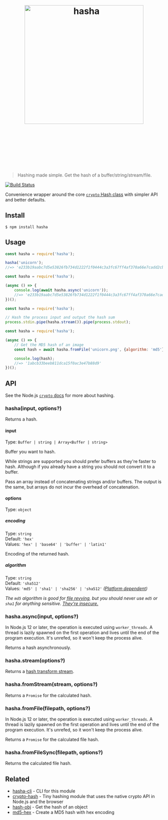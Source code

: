 <h1 align="center">
	<br>
	<br>
	<br>
	<img width="380" src="media/logo.svg" alt="hasha">
	<br>
	<br>
	<br>
	<br>
	<br>
</h1>

> Hashing made simple. Get the hash of a buffer/string/stream/file.

[![Build Status](https://travis-ci.com/sindresorhus/hasha.svg?branch=master)](https://travis-ci.com/github/sindresorhus/hasha)

Convenience wrapper around the core [`crypto` Hash class](https://nodejs.org/api/crypto.html#crypto_crypto_createhash_algorithm) with simpler API and better defaults.

## Install

```
$ npm install hasha
```

## Usage

```js
const hasha = require('hasha');

hasha('unicorn');
//=> 'e233b19aabc7d5e53826fb734d1222f1f0444c3a3fc67ff4af370a66e7cadd2cb24009f1bc86f0bed12ca5fcb226145ad10fc5f650f6ef0959f8aadc5a594b27'
```

```js
const hasha = require('hasha');

(async () => {
	console.log(await hasha.async('unicorn'));
	//=> 'e233b19aabc7d5e53826fb734d1222f1f0444c3a3fc67ff4af370a66e7cadd2cb24009f1bc86f0bed12ca5fcb226145ad10fc5f650f6ef0959f8aadc5a594b27'
})();
```

```js
const hasha = require('hasha');

// Hash the process input and output the hash sum
process.stdin.pipe(hasha.stream()).pipe(process.stdout);
```

```js
const hasha = require('hasha');

(async () => {
	// Get the MD5 hash of an image
	const hash = await hasha.fromFile('unicorn.png', {algorithm: 'md5'});

	console.log(hash);
	//=> '1abcb33beeb811dca15f0ac3e47b88d9'
})();
```

## API

See the Node.js [`crypto` docs](https://nodejs.org/api/crypto.html#crypto_crypto_createhash_algorithm_options) for more about hashing.

### hasha(input, options?)

Returns a hash.

#### input

Type: `Buffer | string | Array<Buffer | string>`

Buffer you want to hash.

While strings are supported you should prefer buffers as they're faster to hash. Although if you already have a string you should not convert it to a buffer.

Pass an array instead of concatenating strings and/or buffers. The output is the same, but arrays do not incur the overhead of concatenation.

#### options

Type: `object`

##### encoding

Type: `string`\
Default: `'hex'`\
Values: `'hex' | 'base64' | 'buffer' | 'latin1'`

Encoding of the returned hash.

##### algorithm

Type: `string`\
Default: `'sha512'`\
Values: `'md5' | 'sha1' | 'sha256' | 'sha512'` *([Platform dependent](https://nodejs.org/api/crypto.html#crypto_crypto_createhash_algorithm_options))*

*The `md5` algorithm is good for [file revving](https://github.com/sindresorhus/rev-hash), but you should never use `md5` or `sha1` for anything sensitive. [They're insecure.](https://security.googleblog.com/2014/09/gradually-sunsetting-sha-1.html)*

### hasha.async(input, options?)

In Node.js 12 or later, the operation is executed using `worker_threads`. A thread is lazily spawned on the first operation and lives until the end of the program execution. It's unrefed, so it won't keep the process alive.

Returns a hash asynchronously.

### hasha.stream(options?)

Returns a [hash transform stream](https://nodejs.org/api/crypto.html#crypto_class_hash).

### hasha.fromStream(stream, options?)

Returns a `Promise` for the calculated hash.

### hasha.fromFile(filepath, options?)

In Node.js 12 or later, the operation is executed using `worker_threads`. A thread is lazily spawned on the first operation and lives until the end of the program execution. It's unrefed, so it won't keep the process alive.

Returns a `Promise` for the calculated file hash.

### hasha.fromFileSync(filepath, options?)

Returns the calculated file hash.

## Related

- [hasha-cli](https://github.com/sindresorhus/hasha-cli) - CLI for this module
- [crypto-hash](https://github.com/sindresorhus/crypto-hash) - Tiny hashing module that uses the native crypto API in Node.js and the browser
- [hash-obj](https://github.com/sindresorhus/hash-obj) - Get the hash of an object
- [md5-hex](https://github.com/sindresorhus/md5-hex) - Create a MD5 hash with hex encoding

